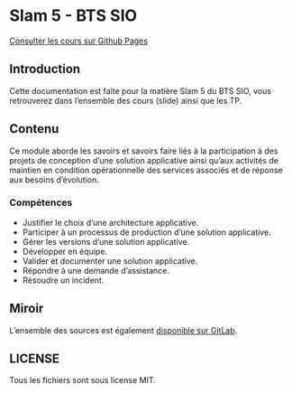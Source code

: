 # Slam 5 - BTS SIO

[Consulter les cours sur Github Pages](https://c4software.github.io/bts-sio/)

## Introduction

Cette documentation est faite pour la matière Slam 5 du BTS SIO, vous retrouverez dans l’ensemble des cours (slide) ainsi que les TP.

## Contenu

Ce module aborde les savoirs et savoirs faire liés à la participation à des projets de conception d’une
solution applicative ainsi qu’aux activités de maintien en condition opérationnelle des services associés
et de réponse aux besoins d’évolution.

### Compétences

- Justifier le choix d’une architecture applicative.
- Participer à un processus de production d’une solution applicative.
- Gérer les versions d’une solution applicative.
- Développer en équipe.
- Valider et documenter une solution applicative.
- Répondre à une demande d’assistance.
- Résoudre un incident.

## Miroir

L’ensemble des sources est également [disponible sur GitLab](https://gitlab.com/bts-sio-chevrollier/slam5).

## LICENSE

Tous les fichiers sont sous license MIT.